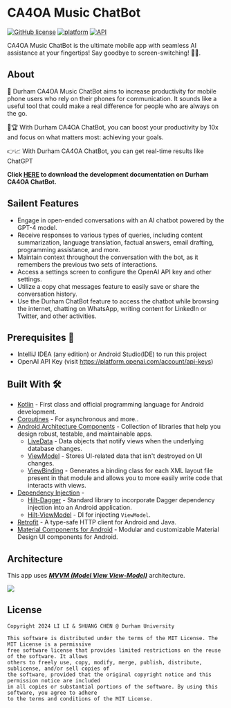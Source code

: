 # CA4OA Music ChatBot
[![GitHub license](https://img.shields.io/badge/License-MIT-blue.svg)](LICENSE)
[![platform](https://img.shields.io/badge/platform-Android-yellow.svg)](https://www.android.com)
[![API](https://img.shields.io/badge/API-23%2B-brightgreen.svg?style=plastic)](https://android-arsenal.com/api?level=23)
<br>

CA4OA Music ChatBot is the ultimate mobile app with seamless AI assistance at your fingertips! Say goodbye to screen-switching! 📱🤖.

## About
🚀 Durham CA4OA Music ChatBot aims to increase productivity for mobile phone users who rely on their phones for communication. It sounds like a useful tool that could make a real difference for people who are always on the go.

💪🏆 With Durham CA4OA ChatBot, you can boost your productivity by 10x and focus on what matters most: achieving your goals.

👉📈 With Durham CA4OA ChatBot, you can get real-time results like ChatGPT

<p><strong> Click <a href="https://github.com/l1997i/ca4oa-music-chatbot/blob/main/ca4oa_music_chatbot_doc.pdf">HERE</a> to download the development documentation on Durham CA4OA ChatBot. </strong></p>

## Sailent Features

- Engage in open-ended conversations with an AI chatbot powered by the GPT-4 model.
- Receive responses to various types of queries, including content summarization, language translation, factual answers, email drafting, programming assistance, and more.
- Maintain context throughout the conversation with the bot, as it remembers the previous two sets of interactions.
- Access a settings screen to configure the OpenAI API key and other settings.
- Utilize a copy chat messages feature to easily save or share the conversation history.
- Use the Durham ChatBot feature to access the chatbot while browsing the internet, chatting on WhatsApp, writing content for LinkedIn or Twitter, and other activities.


## Prerequisites 📝
- IntelliJ IDEA (any edition) or Android Studio(IDE) to run this project
- OpenAI API Key (visit https://platform.openai.com/account/api-keys)

## Built With 🛠
- [Kotlin](https://kotlinlang.org/) - First class and official programming language for Android development.
- [Coroutines](https://kotlinlang.org/docs/reference/coroutines-overview.html) - For asynchronous and more..
- [Android Architecture Components](https://developer.android.com/topic/libraries/architecture) - Collection of libraries that help you design robust, testable, and maintainable apps.
  - [LiveData](https://developer.android.com/topic/libraries/architecture/livedata) - Data objects that notify views when the underlying database changes.
  - [ViewModel](https://developer.android.com/topic/libraries/architecture/viewmodel) - Stores UI-related data that isn't destroyed on UI changes. 
  - [ViewBinding](https://developer.android.com/topic/libraries/view-binding) - Generates a binding class for each XML layout file present in that module and allows you to more easily write code that interacts with views.
- [Dependency Injection](https://developer.android.com/training/dependency-injection) - 
  - [Hilt-Dagger](https://dagger.dev/hilt/) - Standard library to incorporate Dagger dependency injection into an Android application.
  - [Hilt-ViewModel](https://developer.android.com/training/dependency-injection/hilt-jetpack) - DI for injecting `ViewModel`.
- [Retrofit](https://square.github.io/retrofit/) - A type-safe HTTP client for Android and Java.
- [Material Components for Android](https://github.com/material-components/material-components-android) - Modular and customizable Material Design UI components for Android.

## Architecture
This app uses [***MVVM (Model View View-Model)***](https://developer.android.com/jetpack/docs/guide#recommended-app-arch) architecture.

![](https://developer.android.com/topic/libraries/architecture/images/final-architecture.png)



## License

```
Copyright 2024 LI LI & SHUANG CHEN @ Durham University

This software is distributed under the terms of the MIT License. The MIT License is a permissive 
free software license that provides limited restrictions on the reuse of the software. It allows 
others to freely use, copy, modify, merge, publish, distribute, sublicense, and/or sell copies of 
the software, provided that the original copyright notice and this permission notice are included 
in all copies or substantial portions of the software. By using this software, you agree to adhere 
to the terms and conditions of the MIT License.

```
